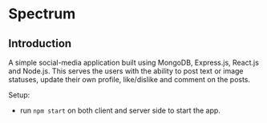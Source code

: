 # Spectrum

## Introduction
A simple social-media application built using MongoDB, Express.js, React.js and Node.js. This serves the users with the ability to post text or image statuses, update their own profile, like/dislike and comment on the posts.


Setup:
- run ```npm start``` on both client and server side to start the app.
